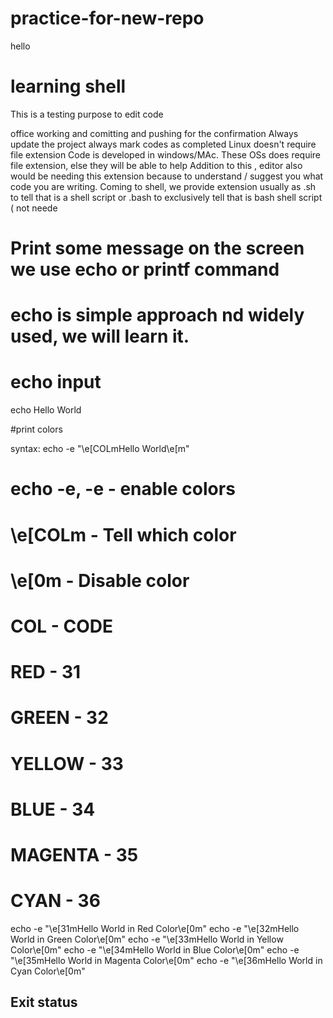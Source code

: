 # practice-for-new-repo
hello

# learning shell
This is a testing purpose to edit code

office working and comitting and pushing
for the confirmation
Always update the project
always mark codes as completed
Linux doesn't require file extension
Code is developed in windows/MAc. These OSs does require file extension, else they will be able to help
Addition to this , editor also would be needing this extension because to understand / suggest you what code you are writing.
Coming to shell, we provide extension usually as .sh to tell that is a shell script or .bash to exclusively tell that is bash shell script ( not neede



# Print some message on the screen we use echo or printf command
# echo is simple approach nd widely used, we will learn it.

# echo input

echo Hello World

#print colors

syntax: echo -e "\e[COLmHello World\e[m"
# echo -e, -e - enable colors
# \e[COLm - Tell which color
# \e[0m - Disable color 

# COL       - CODE
# RED       - 31
# GREEN     - 32
# YELLOW    - 33
# BLUE      - 34
# MAGENTA   - 35
# CYAN      - 36



echo -e "\e[31mHello World in Red Color\e[0m"
echo -e "\e[32mHello World in Green Color\e[0m"
echo -e "\e[33mHello World in Yellow Color\e[0m"
echo -e "\e[34mHello World in Blue Color\e[0m"
echo -e "\e[35mHello World in Magenta Color\e[0m"
echo -e "\e[36mHello World in Cyan Color\e[0m"

## Exit status

